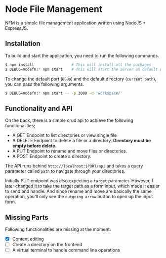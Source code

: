 # Node File Management

NFM is a simple file management application written using NodeJS + ExpressJS.

## Installation

To build and start the application, you need to run the following commands.

```bash
$ npm install                 # This will install all the packages
$ DEBUG=nodefm:* npm start    # This will start the server on default port and directory
```

To change the default port (`8080`) and the default directory (`current path`), you can pass the following arguments.

```bash
$ DEBUG=nodefm:* npm start -- -p 3000 -d 'workspace/'
```

## Functionality and API

On the back, there is a simple crud api to achieve the following functionalities;

- A GET Endpoint to list directories or view single file
- A DELETE Endpoint to delete a file or a directory. **Directory must be empty before delete.**
- A PUT Endpoint to rename and move files or directories.
- A POST Endpoint to create a directory.

The API runs behind `http://localhost:$PORT/api` and takes a query parameter called `path` to navigate through your directories.

Initially PUT endpoint was also expecting a `target` parameter. However, I later changed it to take the target path as a form input, which made it easier to send and handle. And since rename and move are basically the same operation, you'll only see the `outgoing arrow` button to open up the input form.

## Missing Parts

Following functionalities are missing at the moment.

- [x] Content editing
- [ ] Create a directory on the frontend
- [ ] A virtual terminal to handle command line operations
